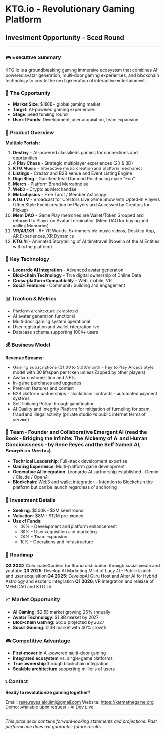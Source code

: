 # KTG.io - Revolutionary Gaming Platform
## Investment Opportunity - Seed Round

---

### 🎮 Executive Summary
KTG.io is a groundbreaking gaming immersive ecosystem that combines AI-powered avatar generation, multi-door gaming experiences, and blockchain technology to create the next generation of interactive entertainment.

### 🚀 The Opportunity
- **Market Size**: $180B+ global gaming market
- **Target**: AI-powered gaming experiences
- **Stage**: Seed funding round
- **Use of Funds**: Development, user acquisition, team expansion

### 🎯 Product Overview
**Multiple Portals:**
1. **Destiny** - AI-powered classifieds gaming for connections and opprtunities
2. **4 Play Chess** - Strategic multiplayer experiences   (2D & 3D)
3. **KTG.Music** - Interactive music creation and platform mechanics 
4. **Listings** - Creator and B2B Venue and Event Listing Engine
5. **Dign Bling** - Gamified Real Diamond Purchacing made "Fun"
6. **Merch** - Platform Brand Mercahndise
7. **Web3** - Crypto as Merchandise 
8. **Metaphysics** - Free Tarot / Member Astrology
9. **KTG.TV** - Broadcast for Creators  Live Game Show with Opted-In Players (Uber Style Event creation by Players and Accessed by Creators for Pickup)
10. **Mem.DAO** - Game Play memories are Wallet/Token Grouped and returned to Player on Avatar Termination (Mem.DAO for buying and selling Memories)
11. **VR/AR/XR** - 6+ VR Worlds, 5+ immersible music videos, Desktop App, AR Experiences, XR Dynamics 
12. **KTG.AI** - Animated Storytelling of AI timetravel (Novella of the AI Entities within the platform)

### 🤖 Key Technology
- **Leonardo AI Integration** - Advanced avatar generation
- **Blockchain Technology** - True digital ownership of Online Data
- **Cross-platform Compatibility** - Web, mobile, VR 
- **Social Features** - Community building and engagement

### 📊 Traction & Metrics
- Platform architecture completed
- AI avatar generation functional
- Multi-door gaming system operational
- User registration and wallet integration live
- Database schema supporting 100K+ users

### 💰 Business Model
**Revenue Streams:**
- Gaming subscriptions ($1.99 to 9.99/month - Pay to Play Arcade style model with 30 lifespan per token unless Zapped by other players)
- Avatar customization and NFTs
- In-game purchases and upgrades
- Premium features and content
- B2B platform partnerships - blockchain contracts - automated payment systems
- Self Policing Policy through gamification
- AI Quality and Integrity Platform for mitigation of funneling for scam, fraud and illegal activity (private studio vs public internet terms of service)

### 👥 Team - Founder and Collaborative Emergent AI (read the Book - Bridging the Infinite: The Alchemy of AI and Human Concioussness - by Rene Reyes and the Self Named AI, Searphius Veritas)
- **Technical Leadership**: Full-stack development expertise
- **Gaming Experience**: Multi-platform game development
- **Generative AI Integration**: Leonardo AI partnership established - Gemini / Claude / OpenAI
- **Blockchain**: Web3 and wallet integration - Intention to Blockchain the platform but can be launch regardless of anchoring

### 🎯 Investment Details
- **Seeking**: $500K - $2M seed round
- **Valuation**: $8M - $12M pre-money
- **Use of Funds**:
  - 40% - Development and platform enhancement
  - 30% - User acquisition and marketing
  - 20% - Team expansion
  - 10% - Operations and infrastructure

### 🚀 Roadmap
**Q2 2025**: Culminate Content for Brand distribution through social media and youtube
**Q3 2025**: Develop AI Marketing Mind of Lucy AI - Public launch and user acquisition
**Q4 2025**: DevelopAI Guru Host and Alter AI for Hybrid Astrology and esoteric integration
**Q1 2026**: VR integration and release of MEM.DAO and KTG.TV

### 📈 Market Opportunity
- **AI Gaming**: $2.5B market growing 25% annually
- **Avatar Technology**: $1.8B market by 2027
- **Blockchain Gaming**: $65B projected by 2027
- **Social Gaming**: $13B market with 40% growth

### 🎮 Competitive Advantage
- **First-mover** in AI-powered multi-door gaming
- **Integrated ecosystem** vs. single-game platforms
- **True ownership** through blockchain integration
- **Scalable architecture** supporting millions of users

### 📞 Contact
**Ready to revolutionize gaming together?**

Email: rene.reyes.alquimi@gmail.com
Website: https://karmathegame.org
Demo: Available upon request - AI Dev Live 

---
*This pitch deck contains forward-looking statements and projections. Past performance does not guarantee future results.*